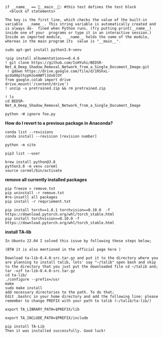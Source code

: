```
if __name__ == __main__: #this test defines the test block  
  <block of statements>
```  
    The key is the first line, which checks the value of the built-in variable  __name__. This string variable is automatically created and is always de-  fined when Python runs. (Try putting print(__name__) inside one of your  programs or type it in an interactive session.) Inside an imported module,  __name__ holds the name of the module, whereas in the main program its  value is "__main__".  

 ```
sudo apt-get install python3.9-venv
```
 ```
 !pip install albumentations==0.4.6
 ! git clone https://github.com/IsHYuhi/BEDSR-Net_A_Deep_Shadow_Removal_Network_from_a_Single_Document_Image.git
  ! gdown https://drive.google.com/file/d/1RShxL-qcda08plhzpHJo4AWTl1UxblOY
from google.colab import drive
drive.mount('/content/drive')
! unzip -u pretrained.zip && rm pretrained.zip

! ls
cd BEDSR-Net_A_Deep_Shadow_Removal_Network_from_a_Single_Document_Image
```

```
python -W ignore foo.py
```

**How do I revert to a previous package in Anaconda?**
```
conda list --revisions
conda install --revision [revision number]
```

```
python -m site

pip3 list --user
```

```
brew install python@3.8
python3.8 -m venv coreml
source coreml/bin/activate
```

**remove all currently installed packages**
```
pip freeze > remove.txt
pip uninstall -r remove.txt
#re-insatll all packages 
pip install -r requriement.txt
```
```
pip install torch==1.8.1 torchvision==0.10.0  -f https://download.pytorch.org/whl/torch_stable.html
pip install torchvision==0.10.0 -f https://download.pytorch.org/whl/torch_stable.html
```
**install TA-lib**
```
In Ubuntu 22.04 I solved this issue by following these steps below;

(BTW it is also mentioned in the official page here )

Download ta-lib-0.4.0-src.tar.gz and put it to the directory where you are planning to install talib, lets' say "~/talib" open bash and skip to the directory that you just put the downloaded file cd ~/talib and;
tar -xzf ta-lib-0.4.0-src.tar.gz
cd ta-lib/
./configure --prefix=/usr
make
sudo make install
add necessary directories to the path. To do that;
Edit .bashrc in your home directory and add the following line: please remember to change PREFIX with your path to talib (~/talib/ta-lib/)

export TA_LIBRARY_PATH=$PREFIX/lib

export TA_INCLUDE_PATH=$PREFIX/include

pip install TA-Lib
Then it was installed successfully. Good luck!
```
